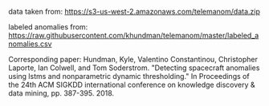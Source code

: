 data taken from:
https://s3-us-west-2.amazonaws.com/telemanom/data.zip

labeled anomalies from:
https://raw.githubusercontent.com/khundman/telemanom/master/labeled_anomalies.csv

Corresponding paper:
Hundman, Kyle, Valentino Constantinou, Christopher Laporte, Ian Colwell, and Tom Soderstrom. "Detecting spacecraft anomalies using lstms and nonparametric dynamic thresholding." In Proceedings of the 24th ACM SIGKDD international conference on knowledge discovery & data mining, pp. 387-395. 2018.